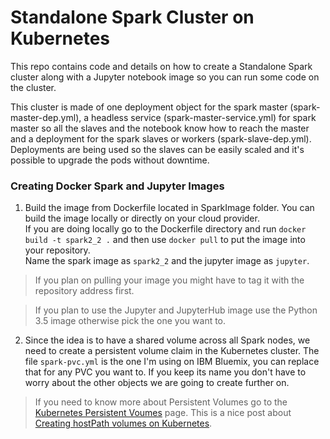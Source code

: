 # Standalone Spark Cluster on Kubernetes
This repo contains code and details on how to create a Standalone Spark cluster along with a Jupyter notebook image so you can run some code on the cluster.

This cluster is made of one deployment object for the spark master (spark-master-dep.yml), a headless service (spark-master-service.yml) for spark master so all the slaves and the notebook know how to reach the master and a deployment for the spark slaves or workers (spark-slave-dep.yml). Deployments are being used so the slaves can be easily scaled and it's possible to upgrade the pods without downtime.

### Creating Docker Spark and Jupyter Images
1. Build the image from Dockerfile located in SparkImage folder. You can build the image locally or directly on your cloud provider. <BR>
If you are doing locally go to the Dockerfile directory and run `docker build -t spark2_2 .` and then use `docker pull` to put the image into your repository.<BR>
Name the spark image as `spark2_2` and the jupyter image as `jupyter`.
>If you plan on pulling your image you might have to tag it with the repository address first.

>If you plan to use the Jupyter and JupyterHub image use the Python 3.5 image otherwise pick the one you want to.

2. Since the idea is to have a shared volume across all Spark nodes, we need to create a persistent volume claim in the Kubernetes cluster. The file `spark-pvc.yml` is the one I'm using on IBM Bluemix, you can replace that for any PVC you want to. If you keep its name you don't have to worry about the other objects we are going to create further on.
>If you need to know more about Persistent Volumes go to the [Kubernetes Persistent Voumes](https://kubernetes.io/docs/concepts/storage/persistent-volumes/) page. This is a nice post about [Creating hostPath volumes on Kubernetes](https://myjavabytes.wordpress.com/2017/03/12/getting-a-host-path-persistent-volume-to-work-in-minikube-kubernetes-run-locally/).
